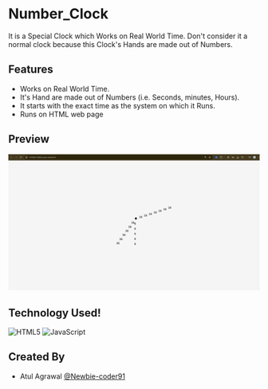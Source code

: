 # Number_Clock
It is a Special Clock which Works on Real World Time. Don't consider it a normal clock because this Clock's Hands are made out of Numbers.


## Features
- Works on Real World Time.
- It's Hand are made out of Numbers (i.e. Seconds, minutes, Hours).
- It starts with the exact time as the system on which it Runs.
- Runs on HTML web page

## Preview
![CLOCK IMAGE](sneakpeak.png)


## Technology Used!
![HTML5](https://img.shields.io/badge/html5-%23E34F26.svg?style=for-the-badge&logo=html5&logoColor=white)
![JavaScript](https://img.shields.io/badge/javascript-%23323330.svg?style=for-the-badge&logo=javascript&logoColor=%23F7DF1E)


## Created By

- Atul Agrawal [@Newbie-coder91](https://www.github.com/Newbie-coder91)

